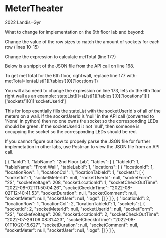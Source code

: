 # MeterTheater
2022 Landis+Gyr 

What to change for implementation on the 6th floor lab and beyond:

Change the value of the row sizes to match the amount of sockets for each row (lines 10-15)

Change the expression to calculate metTotal (line 177)

Below is a snippit of the JSON file from the API call on line 168.

To get metTotal for the 6th floor, right wall, replace line 177 with:
metTotal=len(aList[1]['tables'][0]['locations'])

You will also need to change the expression on line 173, lets do the 6th floor right wall as an example:
stateList[i]=aList[1]['tables'][0]['locations'][i]['sockets'][0]['socketUserId']

This for loop esentially fills the stateList with the socketUserId's of all of the meters on a wall. If the socketUserId is 'null' in the API call (converted to 'None' in python) then no one owns the socket so the corresponding LEDs should be green. If the socketUserId is not 'null', then someone is occupying the socket so the corresponding LEDs should be red.

If you cannot figure out how to properly parse the JSON file for further implemetation in other labs, use Postman to view the JSON file from an API call. 

[
  {
    "labId": 1,
    "labName": "2nd Floor Lab",
    "tables": [
      {
        "tableId": 1,
        "tableName": "Front Wall",
        "tableLabId": 1,
        "locations": [
          {
            "locationId": 1,
            "locationRow": 1,
            "locationCol": 1,
            "locationTableId": 1,
            "sockets": [
              {
                "socketId": 1,
                "socketMeterId": null,
                "socketUserId": null,
                "socketForm": "2S",
                "socketVoltage": 208,
                "socketLocationId": 1,
                "socketCheckOutTime": "2022-08-02T11:50:04.26",
                "socketCheckInTime": "2022-08-02T12:40:41.53",
                "socketDuration": null,
                "socketComment": null,
                "socketMeter": null,
                "socketUser": null,
                "logs": []
              }
            ]
          },
          {
            "locationId": 2,
            "locationRow": 1,
            "locationCol": 2,
            "locationTableId": 1,
            "sockets": [
              {
                "socketId": 2,
                "socketMeterId": null,
                "socketUserId": null,
                "socketForm": "2S",
                "socketVoltage": 208,
                "socketLocationId": 2,
                "socketCheckOutTime": "2022-07-29T09:08:31.423",
                "socketCheckInTime": "2022-08-01T10:20:15.627",
                "socketDuration": null,
                "socketComment": null,
                "socketMeter": null,
                "socketUser": null,
                "logs": []
              }
            ]
          },
